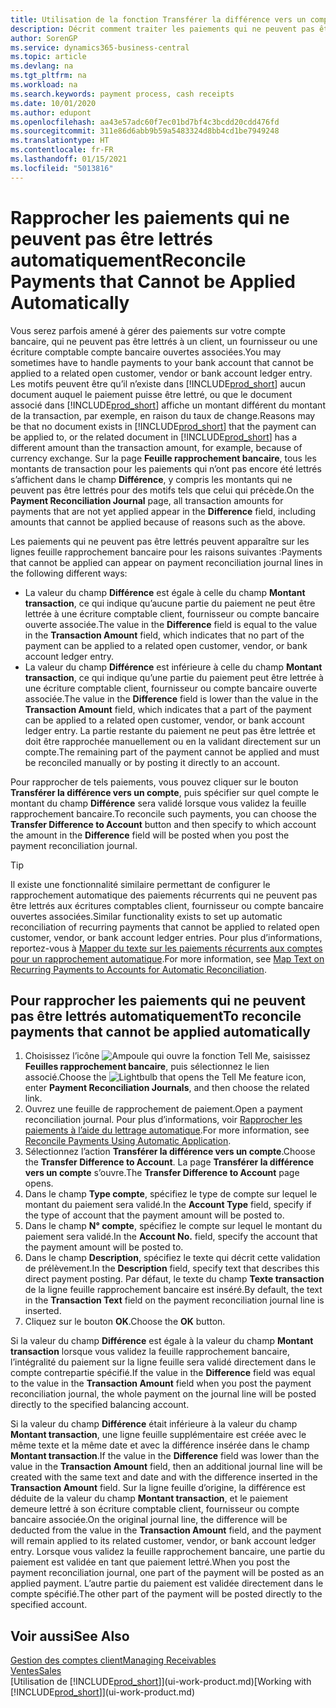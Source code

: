 ```yaml
---
title: Utilisation de la fonction Transférer la différence vers un compte pour rapprocher les paiements
description: Décrit comment traiter les paiements qui ne peuvent pas être lettrés dans un document, par exemple lorsqu’un taux de change entraîne un changement de montants.
author: SorenGP
ms.service: dynamics365-business-central
ms.topic: article
ms.devlang: na
ms.tgt_pltfrm: na
ms.workload: na
ms.search.keywords: payment process, cash receipts
ms.date: 10/01/2020
ms.author: edupont
ms.openlocfilehash: aa43e57adc60f7ec01bd7bf4c3bcdd20cdd476fd
ms.sourcegitcommit: 311e86d6abb9b59a5483324d8bb4cd1be7949248
ms.translationtype: HT
ms.contentlocale: fr-FR
ms.lasthandoff: 01/15/2021
ms.locfileid: "5013816"
---
```

# <a name="reconcile-payments-that-cannot-be-applied-automatically"></a><span data-ttu-id="0c99a-103">Rapprocher les paiements qui ne peuvent pas être lettrés automatiquement</span><span class="sxs-lookup"><span data-stu-id="0c99a-103">Reconcile Payments that Cannot be Applied Automatically</span></span>
<span data-ttu-id="0c99a-104">Vous serez parfois amené à gérer des paiements sur votre compte bancaire, qui ne peuvent pas être lettrés à un client, un fournisseur ou une écriture comptable compte bancaire ouvertes associées.</span><span class="sxs-lookup"><span data-stu-id="0c99a-104">You may sometimes have to handle payments to your bank account that cannot be applied to a related open customer, vendor or bank account ledger entry.</span></span> <span data-ttu-id="0c99a-105">Les motifs peuvent être qu’il n’existe dans [!INCLUDE[prod_short](includes/prod_short.md)] aucun document auquel le paiement puisse être lettré, ou que le document associé dans [!INCLUDE[prod_short](includes/prod_short.md)] affiche un montant différent du montant de la transaction, par exemple, en raison du taux de change.</span><span class="sxs-lookup"><span data-stu-id="0c99a-105">Reasons may be that no document exists in [!INCLUDE[prod_short](includes/prod_short.md)] that the payment can be applied to, or the related document in [!INCLUDE[prod_short](includes/prod_short.md)] has a different amount than the transaction amount, for example, because of currency exchange.</span></span> <span data-ttu-id="0c99a-106">Sur la page **Feuille rapprochement bancaire**, tous les montants de transaction pour les paiements qui n’ont pas encore été lettrés s’affichent dans le champ **Différence**, y compris les montants qui ne peuvent pas être lettrés pour des motifs tels que celui qui précède.</span><span class="sxs-lookup"><span data-stu-id="0c99a-106">On the **Payment Reconciliation Journal** page, all transaction amounts for payments that are not yet applied appear in the **Difference** field, including amounts that cannot be applied because of reasons such as the above.</span></span>

<span data-ttu-id="0c99a-107">Les paiements qui ne peuvent pas être lettrés peuvent apparaître sur les lignes feuille rapprochement bancaire pour les raisons suivantes :</span><span class="sxs-lookup"><span data-stu-id="0c99a-107">Payments that cannot be applied can appear on payment reconciliation journal lines in the following different ways:</span></span>

* <span data-ttu-id="0c99a-108">La valeur du champ **Différence** est égale à celle du champ **Montant transaction**, ce qui indique qu’aucune partie du paiement ne peut être lettrée à une écriture comptable client, fournisseur ou compte bancaire ouverte associée.</span><span class="sxs-lookup"><span data-stu-id="0c99a-108">The value in the **Difference** field is equal to the value in the **Transaction Amount** field, which indicates that no part of the payment can be applied to a related open customer, vendor, or bank account ledger entry.</span></span>
* <span data-ttu-id="0c99a-109">La valeur du champ **Différence** est inférieure à celle du champ **Montant transaction**, ce qui indique qu’une partie du paiement peut être lettrée à une écriture comptable client, fournisseur ou compte bancaire ouverte associée.</span><span class="sxs-lookup"><span data-stu-id="0c99a-109">The value in the **Difference** field is lower than the value in the **Transaction Amount** field, which indicates that a part of the payment can be applied to a related open customer, vendor, or bank account ledger entry.</span></span> <span data-ttu-id="0c99a-110">La partie restante du paiement ne peut pas être lettrée et doit être rapprochée manuellement ou en la validant directement sur un compte.</span><span class="sxs-lookup"><span data-stu-id="0c99a-110">The remaining part of the payment cannot be applied and must be reconciled manually or by posting it directly to an account.</span></span>

<span data-ttu-id="0c99a-111">Pour rapprocher de tels paiements, vous pouvez cliquer sur le bouton **Transférer la différence vers un compte**, puis spécifier sur quel compte le montant du champ **Différence** sera validé lorsque vous validez la feuille rapprochement bancaire.</span><span class="sxs-lookup"><span data-stu-id="0c99a-111">To reconcile such payments, you can choose the **Transfer Difference to Account** button and then specify to which account the amount in the **Difference** field will be posted when you post the payment reconciliation journal.</span></span>

> [!TIP]  
>   <span data-ttu-id="0c99a-112">Il existe une fonctionnalité similaire permettant de configurer le rapprochement automatique des paiements récurrents qui ne peuvent pas être lettrés aux écritures comptables client, fournisseur ou compte bancaire ouvertes associées.</span><span class="sxs-lookup"><span data-stu-id="0c99a-112">Similar functionality exists to set up automatic reconciliation of recurring payments that cannot be applied to related open customer, vendor, or bank account ledger entries.</span></span> <span data-ttu-id="0c99a-113">Pour plus d’informations, reportez-vous à [Mapper du texte sur les paiements récurrents aux comptes pour un rapprochement automatique](receivables-how-map-text-recurring-payments-accounts-auto-reconcilliation.md).</span><span class="sxs-lookup"><span data-stu-id="0c99a-113">For more information, see [Map Text on Recurring Payments to Accounts for Automatic Reconciliation](receivables-how-map-text-recurring-payments-accounts-auto-reconcilliation.md).</span></span>

## <a name="to-reconcile-payments-that-cannot-be-applied-automatically"></a><span data-ttu-id="0c99a-114">Pour rapprocher les paiements qui ne peuvent pas être lettrés automatiquement</span><span class="sxs-lookup"><span data-stu-id="0c99a-114">To reconcile payments that cannot be applied automatically</span></span>
1. <span data-ttu-id="0c99a-115">Choisissez l’icône ![Ampoule qui ouvre la fonction Tell Me](media/ui-search/search_small.png "Dites-moi ce que vous voulez faire"), saisissez **Feuilles rapprochement bancaire**, puis sélectionnez le lien associé.</span><span class="sxs-lookup"><span data-stu-id="0c99a-115">Choose the ![Lightbulb that opens the Tell Me feature](media/ui-search/search_small.png "Tell me what you want to do") icon, enter **Payment Reconciliation Journals**, and then choose the related link.</span></span>
2. <span data-ttu-id="0c99a-116">Ouvrez une feuille de rapprochement de paiement.</span><span class="sxs-lookup"><span data-stu-id="0c99a-116">Open a payment reconciliation journal.</span></span> <span data-ttu-id="0c99a-117">Pour plus d’informations, voir [Rapprocher les paiements à l’aide du lettrage automatique](receivables-how-reconcile-payments-auto-application.md).</span><span class="sxs-lookup"><span data-stu-id="0c99a-117">For more information, see [Reconcile Payments Using Automatic Application](receivables-how-reconcile-payments-auto-application.md).</span></span>
3. <span data-ttu-id="0c99a-118">Sélectionnez l’action **Transférer la différence vers un compte**.</span><span class="sxs-lookup"><span data-stu-id="0c99a-118">Choose the **Transfer Difference to Account**.</span></span> <span data-ttu-id="0c99a-119">La page **Transférer la différence vers un compte** s’ouvre.</span><span class="sxs-lookup"><span data-stu-id="0c99a-119">The **Transfer Difference to Account** page opens.</span></span>
4. <span data-ttu-id="0c99a-120">Dans le champ **Type compte**, spécifiez le type de compte sur lequel le montant du paiement sera validé.</span><span class="sxs-lookup"><span data-stu-id="0c99a-120">In the **Account Type** field, specify if the type of account that the payment amount will be posted to.</span></span>
5. <span data-ttu-id="0c99a-121">Dans le champ **N° compte**, spécifiez le compte sur lequel le montant du paiement sera validé.</span><span class="sxs-lookup"><span data-stu-id="0c99a-121">In the **Account No.** field, specify the account that the payment amount will be posted to.</span></span>
6. <span data-ttu-id="0c99a-122">Dans le champ **Description**, spécifiez le texte qui décrit cette validation de prélèvement.</span><span class="sxs-lookup"><span data-stu-id="0c99a-122">In the **Description** field, specify text that describes this direct payment posting.</span></span> <span data-ttu-id="0c99a-123">Par défaut, le texte du champ **Texte transaction** de la ligne feuille rapprochement bancaire est inséré.</span><span class="sxs-lookup"><span data-stu-id="0c99a-123">By default, the text in the **Transaction Text** field on the payment reconciliation journal line is inserted.</span></span>
7. <span data-ttu-id="0c99a-124">Cliquez sur le bouton **OK**.</span><span class="sxs-lookup"><span data-stu-id="0c99a-124">Choose the **OK** button.</span></span>

<span data-ttu-id="0c99a-125">Si la valeur du champ **Différence** est égale à la valeur du champ **Montant transaction** lorsque vous validez la feuille rapprochement bancaire, l’intégralité du paiement sur la ligne feuille sera validé directement dans le compte contrepartie spécifié.</span><span class="sxs-lookup"><span data-stu-id="0c99a-125">If the value in the **Difference** field was equal to the value in the **Transaction Amount** field when you post the payment reconciliation journal, the whole payment on the journal line will be posted directly to the specified balancing account.</span></span>

<span data-ttu-id="0c99a-126">Si la valeur du champ **Différence** était inférieure à la valeur du champ **Montant transaction**, une ligne feuille supplémentaire est créée avec le même texte et la même date et avec la différence insérée dans le champ **Montant transaction**.</span><span class="sxs-lookup"><span data-stu-id="0c99a-126">If the value in the **Difference** field was lower than the value in the **Transaction Amount** field, then an additional journal line will be created with the same text and date and with the difference inserted in the **Transaction Amount** field.</span></span> <span data-ttu-id="0c99a-127">Sur la ligne feuille d’origine, la différence est déduite de la valeur du champ **Montant transaction**, et le paiement demeure lettré à son écriture comptable client, fournisseur ou compte bancaire associée.</span><span class="sxs-lookup"><span data-stu-id="0c99a-127">On the original journal line, the difference will be deducted from the value in the **Transaction Amount** field, and the payment will remain applied to its related customer, vendor, or bank account ledger entry.</span></span> <span data-ttu-id="0c99a-128">Lorsque vous validez la feuille rapprochement bancaire, une partie du paiement est validée en tant que paiement lettré.</span><span class="sxs-lookup"><span data-stu-id="0c99a-128">When you post the payment reconciliation journal, one part of the payment will be posted as an applied payment.</span></span> <span data-ttu-id="0c99a-129">L’autre partie du paiement est validée directement dans le compte spécifié.</span><span class="sxs-lookup"><span data-stu-id="0c99a-129">The other part of the payment will be posted directly to the specified account.</span></span>

## <a name="see-also"></a><span data-ttu-id="0c99a-130">Voir aussi</span><span class="sxs-lookup"><span data-stu-id="0c99a-130">See Also</span></span>
[<span data-ttu-id="0c99a-131">Gestion des comptes client</span><span class="sxs-lookup"><span data-stu-id="0c99a-131">Managing Receivables</span></span>](receivables-manage-receivables.md)  
[<span data-ttu-id="0c99a-132">Ventes</span><span class="sxs-lookup"><span data-stu-id="0c99a-132">Sales</span></span>](sales-manage-sales.md)  
<span data-ttu-id="0c99a-133">[Utilisation de [!INCLUDE[prod_short](includes/prod_short.md)]](ui-work-product.md)</span><span class="sxs-lookup"><span data-stu-id="0c99a-133">[Working with [!INCLUDE[prod_short](includes/prod_short.md)]](ui-work-product.md)</span></span>

